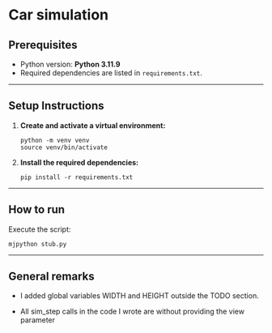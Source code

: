 # Car simulation

## Prerequisites

- Python version: **Python 3.11.9**
- Required dependencies are listed in `requirements.txt`.

---

## Setup Instructions

1. **Create and activate a virtual environment:**

    ```shell
    python -m venv venv
    source venv/bin/activate
    ```

2. **Install the required dependencies:**

    ```shell
    pip install -r requirements.txt
    ```

---

## How to run

Execute the script:
```shell
mjpython stub.py
```


---

## General remarks

- I added global variables WIDTH and HEIGHT outside the TODO section. 

- All sim_step calls in the code I wrote are without providing the view parameter



